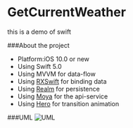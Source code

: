 # GetCurrentWeather
this is a demo of swift

###About the project
- Platform:iOS 10.0 or new
- Using Swift 5.0 
- Using MVVM for data-flow
- Using [RXSwift](https://github.com/ReactiveX/RxSwift) for binding data
- Using [Realm](https://realm.io/docs/swift/latest/) for persistence
- Using [Moya](https://github.com/Moya/Moya) for the api-service
- Using [Hero](https://github.com/HeroTransitions/Hero) for transition animation

###UML
![UML](https://github.com/HeroTransitions/Hero/blob/master/Resources/Hero.png)

